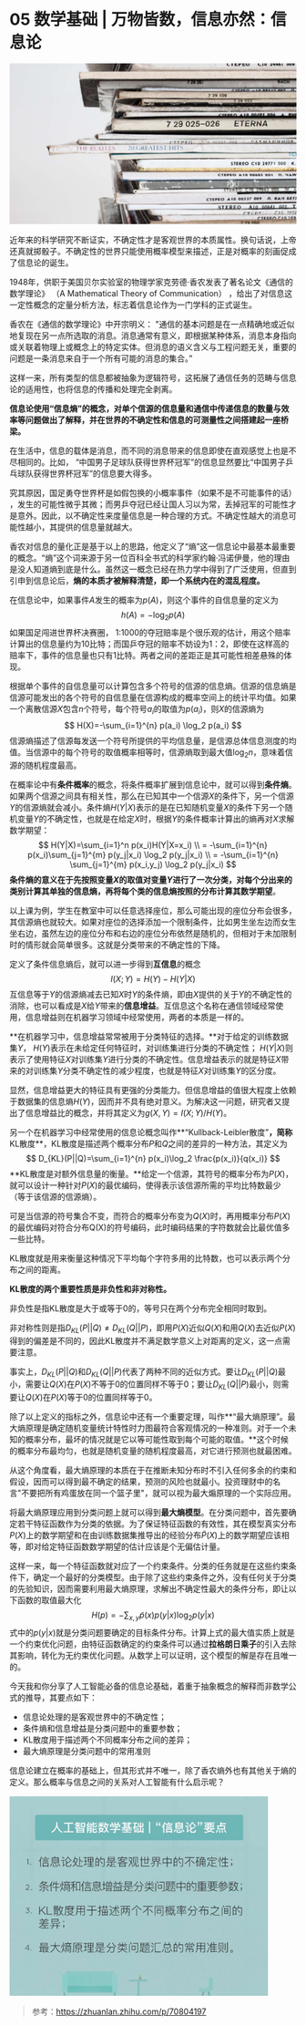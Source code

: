 # 05 数学基础 | 万物皆数，信息亦然：信息论

<img src="image-20210806122300302.png" alt="image-20210806122300302" style="zoom:67%;" />

近年来的科学研究不断证实，不确定性才是客观世界的本质属性。换句话说，上帝还真就掷骰子。不确定性的世界只能使用概率模型来描述，正是对概率的刻画促成了信息论的诞生。

1948年，供职于美国贝尔实验室的物理学家克劳德·香农发表了著名论文《通信的数学理论》 （A Mathematical Theory of Communication） ，给出了对信息这一定性概念的定量分析方法，标志着信息论作为一门学科的正式诞生。

香农在《通信的数学理论》中开宗明义： "通信的基本问题是在一点精确地或近似地复现在另一点所选取的消息。消息通常有意义，即根据某种体系，消息本身指向或关联着物理上或概念上的特定实体。但消息的语义含义与工程问题无关，重要的问题是一条消息来自于一个所有可能的消息的集合。”

这样一来，所有类型的信息都被抽象为逻辑符号，这拓展了通信任务的范畴与信息论的适用性，也将信息的传播和处理完全剥离。

**信息论使用“信息熵”的概念，对单个信源的信息量和通信中传递信息的数量与效率等问题做出了解释，并在世界的不确定性和信息的可测量性之间搭建起一座桥梁。**

在生活中，信息的载体是消息，而不同的消息带来的信息即使在直观感觉上也是不尽相同的。比如， “中国男子足球队获得世界杯冠军”的信息显然要比“中国男子乒乓球队获得世界杯冠军”的信息要大得多。

究其原因，国足勇夺世界杯是如假包换的小概率事件（如果不是不可能事件的话） ，发生的可能性微乎其微；而男乒夺冠已经让国人习以为常，丢掉冠军的可能性才是意外。因此，以不确定性来度量信息是一种合理的方式。不确定性越大的消息可能性越小，其提供的信息量就越大。

香农对信息的量化正是基于以上的思路，他定义了“熵”这一信息论中最基本最重要的概念。“熵”这个词来源于另一位百科全书式的科学家约翰·冯诺伊曼，他的理由是没人知道熵到底是什么。虽然这一概念已经在热力学中得到了广泛使用，但直到引申到信息论后，**熵的本质才被解释清楚，即一个系统内在的混乱程度。**

在信息论中，如果事件$A$​发生的概率为$p(A)$​，则这个事件的自信息量的定义为
$$
h(A)=-\log_2p(A)
$$
如果国足闯进世界杯决赛圈， 1:1000的夺冠赔率是个很乐观的估计，用这个赔率计算出的信息量约为10比特；而国乒夺冠的赔率不妨设为1：2，即使在这样高的赔率下，事件的信息量也只有1比特。两者之间的差距正是其可能性相差悬殊的体现。

根据单个事件的自信息量可以计算包含多个符号的信源的信息熵。信源的信息熵是信源可能发出的各个符号的自信息量在信源构成的概率空间上的统计平均值。如果一个离散信源$X$​​​​包含$n$​​个符号，每个符号$a_i$​的取值为$p(a_i)$，则$X$​的信源熵为
$$
H(X)=-\sum_{i=1}^{n} p(a_i) \log_2 p(a_i)
$$
信源熵描述了信源每发送一个符号所提供的平均信息量，是信源总体信息测度的均值。当信源中的每个符号的取值概率相等时，信源熵取到最大值$\log_2n$​​，意味着信源的随机程度最高。

在概率论中有**条件概率**的概念，将条件概率扩展到信息论中，就可以得到**条件熵**。如果两个信源之间具有相关性，那么在已知其中一个信源$X$​​​的条件下，另一个信源$Y$​​​​的信源熵就会减小。条件熵$H(Y|X)$​​表示的是在已知随机变量$X$​的条件下另一个随机变量$Y$​​的不确定性，也就是在给定$X$​​时，根据$Y$​​的条件概率计算出的熵再对$X$求解数学期望：
$$
H(Y|X)=\sum_{i=1}^n p(x_i)H(Y|X=x_i) \\ = -\sum_{i=1}^{n} p(x_i)\sum_{j=1}^{m} p(y_j|x_i) \log_2 p(y_j|x_i) \\ =  -\sum_{i=1}^{n} \sum_{j=1}^{m} p(x_i,y_j) \log_2 p(y_j|x_i)
$$
**条件熵的意义在于先按照变量$X$​的取值对变量$Y$​进行了一次分类，对每个分出来的类别计算其单独的信息熵，再将每个类的信息熵按照的分布计算其数学期望**。

以上课为例，学生在教室中可以任意选择座位，那么可能出现的座位分布会很多，其信源熵也就较大。如果对座位的选择添加一个限制条件，比如男生坐左边而女生坐右边，虽然左边的座位分布和右边的座位分布依然是随机的，但相对于未加限制时的情形就会简单很多。这就是分类带来的不确定性的下降。

定义了条件信息熵后，就可以进一步得到**互信息**的概念
$$
I(X;Y)=H(Y)-H(Y|X)
$$
互信息等于$Y$​的信源熵减去已知$X$时$Y$的条件熵，即由$X$​提供的关于$Y$​的不确定性的消除，也可以看成是$X$给$Y$带来的**信息增益**。互信息这个名称在通信领域经常使用，信息增益则在机器学习领域中经常使用，两者的本质是一样的。

**在机器学习中，信息增益常常被用于分类特征的选择。**对于给定的训练数据集$Y$​​， $H(Y)$​​​表示在未给定任何特征时，对训练集进行分类的不确定性； $H(Y|X)$​则表示了使用特征$X$​对训练集$Y$进行分类的不确定性。信息增益表示的就是特征$X$​带来的对训练集$Y$​分类不确定性的减少程度，也就是特征$X$对训练集$Y$​的区分度。

显然，信息增益更大的特征具有更强的分类能力。但信息增益的值很大程度上依赖于数据集的信息熵$H(Y)$​，因而并不具有绝对意义。为解决这一问题，研究者又提出了信息增益比的概念，并将其定义为$g(X,Y)=I(X;Y)/H(Y)$。

另一个在机器学习中经常使用的信息论概念叫作**“Kullback-Leibler散度”**，简称**KL散度**，KL散度是描述两个概率分布$P$​和$Q$​​之间的差异的一种方法，其定义为
$$
D_{KL}(P||Q)=\sum_{i=1}^{n} p(x_i)\log_2 \frac{p(x_i)}{q(x_i)}
$$
**KL散度是对额外信息量的衡量。**给定一个信源，其符号的概率分布为$P(X)$，就可以设计一种针对$P(X)$​的最优编码，使得表示该信源所需的平均比特数最少（等于该信源的信源熵）。

可是当信源的符号集合不变，而符合的概率分布变为$Q(X)$​时，再用概率分布$P(X)$​的最优编码对符合分布Q(X)的符号编码，此时编码结果的字符数就会比最优值多一些比特。

KL散度就是用来衡量这种情况下平均每个字符多用的比特数，也可以表示两个分布之间的距离。

**KL散度的两个重要性质是非负性和非对称性。**

非负性是指KL散度是大于或等于0的，等号只在两个分布完全相同时取到。

非对称性则是指$D_{KL}(P||Q) \neq D_{KL}(Q||P)$，即用$P(X)$近似$Q(X)$和用$Q(X)$去近似$P(X)$​得到的偏差是不同的，因此KL散度并不满足数学意义上对距离的定义，这一点需要注意。

事实上，$D_{KL}(P||Q)$和$D_{KL}(Q||P)$代表了两种不同的近似方式。要让$D_{KL}(P||Q)$最小，需要让$Q(X)$在$P(X)$不等于0的位置同样不等于0；要让$D_{KL}(Q||P)$最小，则需要让$Q(X)$在$P(X)$​等于0的位置同样等于0。

除了以上定义的指标之外，信息论中还有一个重要定理，叫作**“最大熵原理”。最大熵原理是确定随机变量统计特性时力图最符合客观情况的一种准则。对于一个未知的概率分布，最坏的情况就是它以等可能性取到每个可能的取值。**这个时候的概率分布最均匀，也就是随机变量的随机程度最高，对它进行预测也就最困难。

从这个角度看，最大熵原理的本质在于在推断未知分布时不引入任何多余的约束和假设，因而可以得到最不确定的结果，预测的风险也就最小。投资理财中的名言"不要把所有鸡蛋放在同一个篮子里"，就可以视为最大煽原理的一个实际应用。

将最大熵原理应用到分类问题上就可以得到**最大熵模型**。在分类问题中，首先要确定若干特征函数作为分类的依据。为了保证特征函数的有效性，其在模型真实分布$P(X)$​上的数学期望和在由训练数据集推导出的经验分布$\tilde{P}(X)$上的数学期望应该相等，即对给定特征函数数学期望的估计应该是个无偏估计量。

这样一来，每一个特征函数就对应了一个约束条件。分类的任务就是在这些约束条件下，确定一个最好的分类模型。由于除了这些约束条件之外，没有任何关于分类的先验知识，因而需要利用最大熵原理，求解出不确定性最大的条件分布，即让以下函数的取值最大化
$$
H(p)=-\sum_{x,y} \tilde{p}(x)p(y|x) \log_2p(y|x)
$$
式中的$p(y|x)$就是分类问题要确定的目标条件分布。计算上式的最大值实质上就是一个约束优化问题，由特征函数确定的约束条件可以通过**拉格朗日乘子**的引入去除其影响，转化为无约束优化问题。从数学上可以证明，这个模型的解是存在且唯一的。

今天我和你分享了人工智能必备的信息论基础，着重于抽象概念的解释而非数学公式的推导，其要点如下：

- 信息论处理的是客观世界中的不确定性；
- 条件熵和信息增益是分类问题中的重要参数；
- KL散度用于描述两个不同概率分布之间的差异；
- 最大熵原理是分类问题中的常用准则

信息论建立在概率的基础上，但其形式并不唯一，除了香农熵外也有其他关于熵的定义。那么概率与信息之间的关系对人工智能有什么启示呢？

<img src="image-20210806122234747.png" alt="image-20210806122234747" style="zoom:67%;" />



> 参考：https://zhuanlan.zhihu.com/p/70804197

